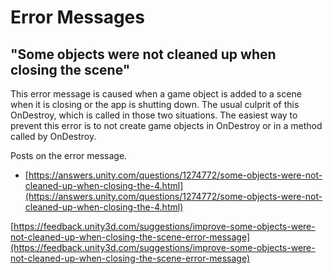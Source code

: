 

# Error Messages

## "Some objects were not cleaned up when closing the scene"

This error message is caused when a game object is added to a scene when it is closing or the app is shutting down.  The usual culprit of this OnDestroy, which is called in those two situations.  The easiest way to prevent this error is to not create game objects in OnDestroy or in a method called by OnDestroy.

Posts on the error message.

* [https://answers.unity.com/questions/1274772/some-objects-were-not-cleaned-up-when-closing-the-4.html](https://answers.unity.com/questions/1274772/some-objects-were-not-cleaned-up-when-closing-the-4.html)

[https://feedback.unity3d.com/suggestions/improve-some-objects-were-not-cleaned-up-when-closing-the-scene-error-message](https://feedback.unity3d.com/suggestions/improve-some-objects-were-not-cleaned-up-when-closing-the-scene-error-message)

